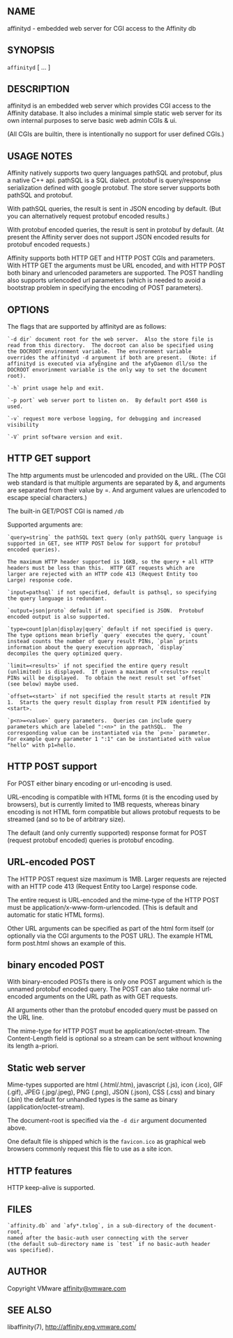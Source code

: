 ## NAME

affinityd - embedded web server for CGI access to the Affinity db

## SYNOPSIS

`affinityd` [ <options>... ]

## DESCRIPTION

affinityd is an embedded web server which provides CGI access to the
Affinity database.  It also includes a minimal simple static web server
for its own internal purposes to serve basic web admin CGIs & ui.

(All CGIs are builtin, there is intentionally no support for user defined
CGIs.)

## USAGE NOTES

Affinity natively supports two query languages pathSQL and protobuf, plus a
native C++ api.  pathSQL is a SQL dialect.  protobuf is query/response
serialization defined with google protobuf.  The store server supports both
pathSQL and protobuf.

With pathSQL queries, the result is sent in JSON encoding by default.  (But
you can alternatively request protobuf encoded results.)

With protobuf encoded queries, the result is sent in protobuf by
default.  (At present the Affinity server does not support JSON encoded
results for protobuf encoded requests.)

Affinity supports both HTTP GET and HTTP POST CGIs and parameters.  With HTTP
GET the arguments must be URL encoded, and with HTTP POST both binary and
urlencoded parameters are supported.  The POST handling also supports
urlencoded url parameters (which is needed to avoid a bootstrap problem in
specifying the encoding of POST parameters).  

## OPTIONS

The flags that are supported by affinityd are as follows:

    `-d dir` document root for the web server.  Also the store file is
    read from this directory.  The docroot can also be specified using
    the DOCROOT environment variable.  The environment variable
    overrides the affinityd -d argument if both are present.  (Note: if
    affinityd is executed via afyEngine and the afyDaemon dll/so the
    DOCROOT envorinment variable is the only way to set the document
    root).

    `-h` print usage help and exit.

    `-p port` web server port to listen on.  By default port 4560 is
    used.

    `-v` request more verbose logging, for debugging and increased
    visibility

    `-V` print software version and exit.

## HTTP GET support

The http arguments must be urlencoded and provided on the URL.  (The CGI web
standard is that multiple arguments are separated by &, and arguments are
separated from their value by =.  And argument values are urlencoded to
escape special characters.)

The built-in GET/POST CGI is named `/db`

Supported arguments are:

    `query=string` the pathSQL text query (only pathSQL query language is
    supported in GET, see HTTP POST below for support for protobuf
    encoded queries).

    The maximum HTTP header supported is 16KB, so the query + all HTTP
    headers must be less than this.  HTTP GET requests which are
    larger are rejected with an HTTP code 413 (Request Entity too
    Large) response code.

    `input=pathsql` if not specified, default is pathsql, so specifying
    the query language is redundant.

    `output=json|proto` default if not specified is JSON.  Protobuf
    encoded output is also supported.

    `type=count|plan|display|query` default if not specified is query.
    The type options mean briefly `query` executes the query, `count`
    instead counts the number of query result PINs, `plan` prints
    information about the query execution approach, `display`
    decompiles the query optimized query.

    `limit=<results>` if not specified the entire query result
    (unlimited) is displayed.  If given a maximum of <results> result
    PINs will be displayed.  To obtain the next result set `offset`
    (see below) maybe used.

    `offset=<start>` if not specified the result starts at result PIN
    1.  Starts the query result display from result PIN identified by
    <start>.

    `p<n>=<value>` query parameters.  Queries can include query
    parameters which are labeled ":<n>" in the pathSQL.  The
    corresponding value can be instantiated via the `p<n>` parameter.
    For example query parameter 1 ":1" can be instantiated with value
    "hello" with p1=hello.

## HTTP POST support

For POST either binary encoding or url-encoding is used.

URL-encoding is compatible with HTML forms (it is the encoding used by
browsers), but is currently limited to 1MB requests, whereas binary
encoding is not HTML form compatible but allows protobuf requests to
be streamed (and so to be of arbitrary size).

The default (and only currently supported) response format for
POST (request protobuf encoded) queries is protobuf encoding.

## URL-encoded POST

The HTTP POST request size maximum is 1MB.  Larger requests are rejected
with an HTTP code 413 (Request Entity too Large) response code.

The entire request is URL-encoded and the mime-type of the HTTP POST
must be application/x-www-form-urlencoded.  (This is default and
automatic for static HTML forms).

Other URL arguments can be specified as part of the html form itself
(or optionally via the CGI arguments to the POST URL).  The example
HTML form post.html shows an example of this.

## binary encoded POST

With binary-encoded POSTs there is only one POST argument which is the
unnamed protobuf encoded query.  The POST can also take normal
url-encoded arguments on the URL path as with GET requests.

All arguments other than the protobuf encoded query must be passed on
the URL line.

The mime-type for HTTP POST must be application/octet-stream.  The
Content-Length field is optional so a stream can be sent without knowning
its length a-priori.

## Static web server

Mime-types supported are html (.html/.htm), javascript (.js), icon
(.ico), GIF (.gif), JPEG (.jpg/.jpeg), PNG (.png), JSON (.json), CSS
(.css) and binary (.bin) the default for unhandled types is the same
as binary (application/octet-stream).

The document-root is specified via the `-d dir` argument documented above.

One default file is shipped which is the `favicon.ico` as graphical web
browsers commonly request this file to use as a site icon.

## HTTP features

HTTP keep-alive is supported.

## FILES

    `affinity.db` and `afy*.txlog`, in a sub-directory of the document-root,
    named after the basic-auth user connecting with the server
    (the default sub-directory name is `test` if no basic-auth header
    was specified).

## AUTHOR

Copyright VMware <affinity@vmware.com>

## SEE ALSO

libaffinity(7), http://affinity.eng.vmware.com/
